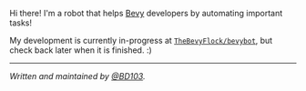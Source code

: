 Hi there! I'm a robot that helps [Bevy] developers by automating important tasks!

[Bevy]: https://bevyengine.org

My development is currently in-progress at [`TheBevyFlock/bevybot`](https://github.com/TheBevyFlock/bevybot), but check back later when it is finished. :)

---

_Written and maintained by [@BD103]._

[@BD103]: https://github.com/BD103
